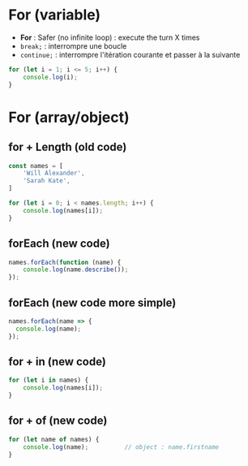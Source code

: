 # For (variable)

- **For** : Safer (no infinite loop) : execute the turn X times
- ``` break; ``` : interrompre une boucle
- ``` continue; ``` : interrompre l'itération courante et passer à la suivante

```javascript
for (let i = 1; i <= 5; i++) {
    console.log(i);
}
```
# For (array/object)

## for + Length (old code)
```javascript
const names = [
    'Will Alexander',
    'Sarah Kate',
]

for (let i = 0; i < names.length; i++) {
    console.log(names[i]);
}
```
## forEach (new code)
```javascript
names.forEach(function (name) {
    console.log(name.describe());
});
```

## forEach (new code more simple)
```javascript
names.forEach(name => {
  console.log(name);
});
```

## for + in (new code)
```javascript
for (let i in names) {
    console.log(names[i]);
}
```

## for + of (new code)
```javascript 
for (let name of names) {
    console.log(name);          // object : name.firstname
}
```
